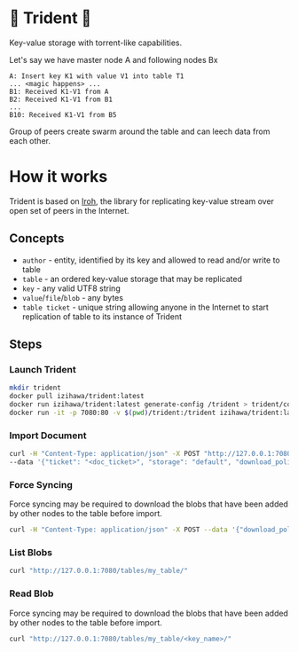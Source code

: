 # 🔱 Trident 🔱

Key-value storage with torrent-like capabilities.

Let's say we have master node A and following nodes Bx

```
A: Insert key K1 with value V1 into table T1
... <magic happens> ...
B1: Received K1-V1 from A
B2: Received K1-V1 from B1
...
B10: Received K1-V1 from B5
```

Group of peers create swarm around the table and can leech data from each other.

# How it works

Trident is based on [Iroh](https://github.com/n0-computer/iroh), the library for
replicating key-value stream over open set of peers in the Internet.

## Concepts

- `author` - entity, identified by its key and allowed to read and/or write to table
- `table` - an ordered key-value storage that may be replicated
- `key` - any valid UTF8 string
- `value`/`file`/`blob` - any bytes
- `table ticket` - unique string allowing anyone in the Internet to start replication of table to its instance of Trident

## Steps

### Launch Trident

```bash 
mkdir trident
docker pull izihawa/trident:latest
docker run izihawa/trident:latest generate-config /trident > trident/config.yaml
docker run -it -p 7080:80 -v $(pwd)/trident:/trident izihawa/trident:latest serve --config-path /trident/config.yaml
```

### Import Document

```bash
curl -H "Content-Type: application/json" -X POST "http://127.0.0.1:7080/tables/document/import/" \
--data '{"ticket": "<doc_ticket>", "storage": "default", "download_policy": {"EverythingExcept": []}}'
```

### Force Syncing

Force syncing may be required to download the blobs that have been added by other nodes to the table before import.

```bash
curl -H "Content-Type: application/json" -X POST --data '{"download_policy": {"EverythingExcept": []}, "threads": 32}' "http://127.0.0.1:7080/tables/my_table/sync/"
```

### List Blobs

```bash
curl "http://127.0.0.1:7080/tables/my_table/"
```

### Read Blob

Force syncing may be required to download the blobs that have been added by other nodes to the table before import.

```bash
curl "http://127.0.0.1:7080/tables/my_table/<key_name>/"
```